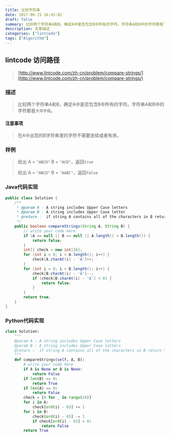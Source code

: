 ```yaml
---
title: 比较字符串
date: 2017-06-15 16:45:02
draft: false
summary: 比较两个字符串A和B，确定A中是否包含B中所有的字符。字符串A和B中的字符都是`大写字母`。
description: 文章描述
categories: ["lintcode"]
tags: ["Algorithm"]
---
```



## lintcode 访问路径

> [http://www.lintcode.com/zh-cn/problem/compare-strings/](http://www.lintcode.com/zh-cn/problem/compare-strings/)

### 描述

> 比较两个字符串A和B，确定A中是否包含B中所有的字符。字符串A和B中的字符都是`大写字母`。

#### 注意事项

> 在A中出现的B字符串里的字符不需要连续或者有序。

### 样例

> 给出 A = `"ABCD"` B = `"ACD"`，返回`true`
> 
> 给出 A = `"ABCD"` B = `"AABC"`，返回`false`

### Java代码实现

```java
public class Solution {
    /**
     * @param A : A string includes Upper Case letters
     * @param B : A string includes Upper Case letter
     * @return :  if string A contains all of the characters in B return true else return false
     */
    public boolean compareStrings(String A, String B) {
        // write your code here
        if (A == null || B == null || A.length() < B.length()) {
            return false;
        }
        int[] check = new int[26];
        for (int i = 0; i < A.length(); i++) {
            check[A.charAt(i) - 'A']++;
        }
        for (int i = 0; i < B.length(); i++) {
            check[B.charAt(i) - 'A']--;
            if (check[B.charAt(i) - 'A'] < 0) {
                return false;
            }
        }
        return true;
    }
}
```

### Python代码实现

```python
class Solution:
    """
    @param A : A string includes Upper Case letters
    @param B : A string includes Upper Case letters
    @return :  if string A contains all of the characters in B return True else return False
    """
    def compareStrings(self, A, B):
        # write your code here
        if A is None or B is None:
            return False
        if len(B) == 0:
            return True
        if len(A) == 0:
            return False
        check = [0 for _ in range(26)]
        for i in A:
            check[ord(i) - 65] += 1
        for i in B:
            check[ord(i) - 65] -= 1
            if check[ord(i) - 65] < 0:
                return False
        return True
```
